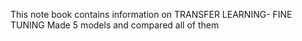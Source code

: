 This note book contains information on TRANSFER LEARNING- FINE TUNING
Made 5 models and compared all of them
